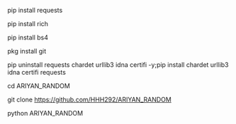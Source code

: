 pip install requests

pip install rich

pip install bs4

pkg install git

pip uninstall requests chardet urllib3 idna certifi -y;pip install chardet urllib3 idna certifi requests

cd ARIYAN_RANDOM

git clone https://github.com/HHH292/ARIYAN_RANDOM

python ARIYAN_RANDOM
